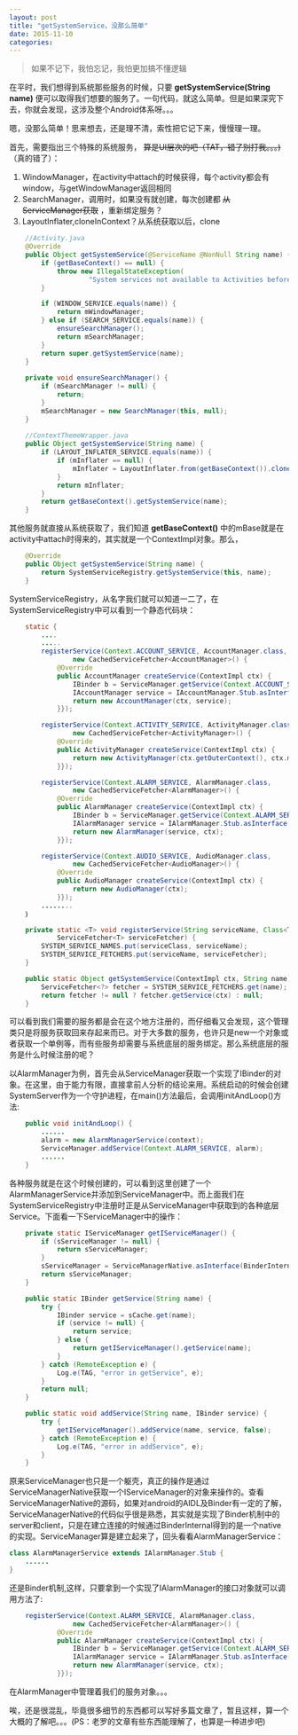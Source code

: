 ```yaml
---
layout: post
title: "getSystemService，没那么简单"
date: 2015-11-10
categories:
---
```


> 如果不记下，我怕忘记，我怕更加搞不懂逻辑

在平时，我们想得到系统那些服务的时候，只要 **getSystemService(String name)** 便可以取得我们想要的服务了。一句代码，就这么简单。但是如果深究下去，你就会发现，这涉及整个Android体系呀。。。

嗯，没那么简单！思来想去，还是理不清，索性把它记下来，慢慢理一理。

首先，需要指出三个特殊的系统服务， ~~算是UI层次的吧（TAT，错了别打我。。。)~~ （真的错了）：

1. WindowManager，在activity中attach的时候获得，每个activity都会有window，与getWindowManager返回相同
2. SearchManager，调用时，如果没有就创建，每次创建都 ~~从ServiceManager获取~~ ，重新绑定服务？
3. LayoutInflater,cloneInContext？从系统获取以后，clone

```java
	//Activity.java
	@Override
    public Object getSystemService(@ServiceName @NonNull String name) {
        if (getBaseContext() == null) {
            throw new IllegalStateException(
                    "System services not available to Activities before onCreate()");
        }

        if (WINDOW_SERVICE.equals(name)) {
            return mWindowManager;
        } else if (SEARCH_SERVICE.equals(name)) {
            ensureSearchManager();
            return mSearchManager;
        }
        return super.getSystemService(name);
    }
	
	private void ensureSearchManager() {
        if (mSearchManager != null) {
            return;
        }
        mSearchManager = new SearchManager(this, null);
    }
	
	//ContextThemeWrapper.java
	public Object getSystemService(String name) {
        if (LAYOUT_INFLATER_SERVICE.equals(name)) {
            if (mInflater == null) {
                mInflater = LayoutInflater.from(getBaseContext()).cloneInContext(this);
            }
            return mInflater;
        }
        return getBaseContext().getSystemService(name);
    }
```

其他服务就直接从系统获取了，我们知道 **getBaseContext()** 中的mBase就是在activity中attach时得来的，其实就是一个ContextImpl对象。那么，

```java
	@Override
    public Object getSystemService(String name) {
        return SystemServiceRegistry.getSystemService(this, name);
    }
```

SystemServiceRegistry，从名字我们就可以知道一二了，在SystemServiceRegistry中可以看到一个静态代码块：

```java
	static {
        ....
		.....
        registerService(Context.ACCOUNT_SERVICE, AccountManager.class,
                new CachedServiceFetcher<AccountManager>() {
            @Override
            public AccountManager createService(ContextImpl ctx) {
                IBinder b = ServiceManager.getService(Context.ACCOUNT_SERVICE);
                IAccountManager service = IAccountManager.Stub.asInterface(b);
                return new AccountManager(ctx, service);
            }});

        registerService(Context.ACTIVITY_SERVICE, ActivityManager.class,
                new CachedServiceFetcher<ActivityManager>() {
            @Override
            public ActivityManager createService(ContextImpl ctx) {
                return new ActivityManager(ctx.getOuterContext(), ctx.mMainThread.getHandler());
            }});

        registerService(Context.ALARM_SERVICE, AlarmManager.class,
                new CachedServiceFetcher<AlarmManager>() {
            @Override
            public AlarmManager createService(ContextImpl ctx) {
                IBinder b = ServiceManager.getService(Context.ALARM_SERVICE);
                IAlarmManager service = IAlarmManager.Stub.asInterface(b);
                return new AlarmManager(service, ctx);
            }});

        registerService(Context.AUDIO_SERVICE, AudioManager.class,
                new CachedServiceFetcher<AudioManager>() {
            @Override
            public AudioManager createService(ContextImpl ctx) {
                return new AudioManager(ctx);
            }});
		........
	｝

	private static <T> void registerService(String serviceName, Class<T> serviceClass,
            ServiceFetcher<T> serviceFetcher) {
        SYSTEM_SERVICE_NAMES.put(serviceClass, serviceName);
        SYSTEM_SERVICE_FETCHERS.put(serviceName, serviceFetcher);
    }

	public static Object getSystemService(ContextImpl ctx, String name) {
        ServiceFetcher<?> fetcher = SYSTEM_SERVICE_FETCHERS.get(name);
        return fetcher != null ? fetcher.getService(ctx) : null;
    }
```

可以看到我们需要的服务都是会在这个地方注册的，而仔细看又会发现，这个管理类只是将服务获取回来存起来而已。对于大多数的服务，也许只是new一个对象或者获取一个单例等，而有些服务却需要与系统底层的服务绑定。那么系统底层的服务是什么时候注册的呢？

以AlarmManager为例，首先会从ServiceManager获取一个实现了IBinder的对象。在这里，由于能力有限，直接拿前人分析的结论来用。系统启动的时候会创建SystemServer作为一个守护进程，在main()方法最后，会调用initAndLoop()方法:

```java
	public void initAndLoop() {
		......
		alarm = new AlarmManagerService(context);
		ServiceManager.addService(Context.ALARM_SERVICE, alarm);
		......
	}
```

各种服务就是在这个时候创建的，可以看到这里创建了一个AlarmManagerService并添加到ServiceManager中。而上面我们在SystemServiceRegistry中注册时正是从ServiceManager中获取到的各种底层Service。下面看一下ServiceManager中的操作：

```java
	private static IServiceManager getIServiceManager() {
        if (sServiceManager != null) {
            return sServiceManager;
        }
        sServiceManager = ServiceManagerNative.asInterface(BinderInternal.getContextObject());
        return sServiceManager;
    }

    public static IBinder getService(String name) {
        try {
            IBinder service = sCache.get(name);
            if (service != null) {
                return service;
            } else {
                return getIServiceManager().getService(name);
            }
        } catch (RemoteException e) {
            Log.e(TAG, "error in getService", e);
        }
        return null;
    }

    public static void addService(String name, IBinder service) {
        try {
            getIServiceManager().addService(name, service, false);
        } catch (RemoteException e) {
            Log.e(TAG, "error in addService", e);
        }
    }
```

原来ServiceManager也只是一个躯壳，真正的操作是通过ServiceManagerNative获取一个IServiceManager的对象来操作的。查看ServiceManagerNative的源码，如果对android的AIDL及Binder有一定的了解，ServiceManagerNative的代码似乎很是熟悉，其实就是实现了Binder机制中的server和client，只是在建立连接的时候通过BinderInternal得到的是一个native的实现。ServiceManager算是建立起来了，回头看看AlarmManagerService：

```java
class AlarmManagerService extends IAlarmManager.Stub {
	......
}
```

还是Binder机制,这样，只要拿到一个实现了IAlarmManager的接口对象就可以调用方法了:

```java
	registerService(Context.ALARM_SERVICE, AlarmManager.class,
                new CachedServiceFetcher<AlarmManager>() {
            @Override
            public AlarmManager createService(ContextImpl ctx) {
                IBinder b = ServiceManager.getService(Context.ALARM_SERVICE);
                IAlarmManager service = IAlarmManager.Stub.asInterface(b);
                return new AlarmManager(service, ctx);
            }});
```

在AlarmManager中管理着我们的服务对象。。。

唉，还是很混乱，毕竟很多细节的东西都可以写好多篇文章了，暂且这样，算一个大概的了解吧。。。(PS：老罗的文章有些东西能理解了，也算是一种进步吧)